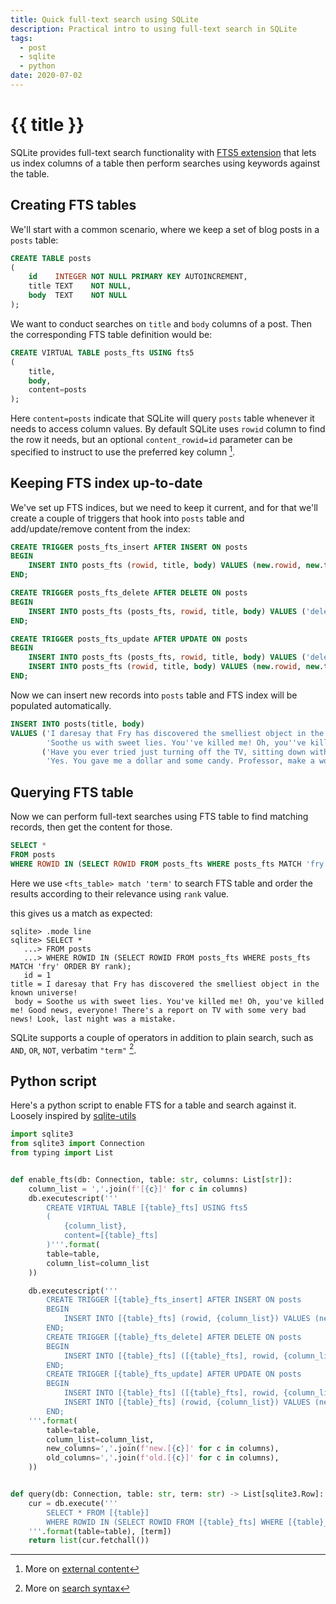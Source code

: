 ```yaml
---
title: Quick full-text search using SQLite
description: Practical intro to using full-text search in SQLite
tags:
  - post
  - sqlite
  - python
date: 2020-07-02
---
```

# {{ title }}

SQLite provides full-text search functionality with [FTS5 extension][fts5] that lets us index columns of a table
then perform searches using keywords against the table.

## Creating FTS tables

We'll start with a common scenario, where we keep a set of blog posts in a `posts` table:

```sql
CREATE TABLE posts
(
    id    INTEGER NOT NULL PRIMARY KEY AUTOINCREMENT,
    title TEXT    NOT NULL,
    body  TEXT    NOT NULL
);
```

We want to conduct searches on `title` and `body` columns of a post.
Then the corresponding FTS table definition would be:

```sql
CREATE VIRTUAL TABLE posts_fts USING fts5
(
    title,
    body,
    content=posts
);
```

Here `content=posts` indicate that SQLite will query `posts` table whenever it needs to access column values.
By default SQLite uses `rowid` column to find the row it needs,
but an optional `content_rowid=id` parameter can be specified to instruct to use the preferred key column [^ftsconfig].

## Keeping FTS index up-to-date

We've set up FTS indices, but we need to keep it current,
and for that we'll create a couple of triggers that hook into `posts` table
and add/update/remove content from the index:

```sql
CREATE TRIGGER posts_fts_insert AFTER INSERT ON posts
BEGIN
    INSERT INTO posts_fts (rowid, title, body) VALUES (new.rowid, new.title, new.body);
END;

CREATE TRIGGER posts_fts_delete AFTER DELETE ON posts
BEGIN
    INSERT INTO posts_fts (posts_fts, rowid, title, body) VALUES ('delete', old.rowid, old.title, old.body);
END;

CREATE TRIGGER posts_fts_update AFTER UPDATE ON posts
BEGIN
    INSERT INTO posts_fts (posts_fts, rowid, title, body) VALUES ('delete', old.rowid, old.title, old.body);
    INSERT INTO posts_fts (rowid, title, body) VALUES (new.rowid, new.title, new.body);
END;
```
Now we can insert new records into `posts` table and FTS index will be populated automatically.

```sql
INSERT INTO posts(title, body)
VALUES ('I daresay that Fry has discovered the smelliest object in the known universe!',
        'Soothe us with sweet lies. You''ve killed me! Oh, you''ve killed me! Good news, everyone! There''s a report on TV with some very bad news! Look, last night was a mistake.'),
       ('Have you ever tried just turning off the TV, sitting down with your children, and hitting them?',
        'Yes. You gave me a dollar and some candy. Professor, make a woman out of me. You seem malnourished. Are you suffering from intestinal parasites? Is the Space Pope reptilian!? I don''t ''need'' to drink. I can quit anytime I want!');
```

## Querying FTS table

Now we can perform full-text searches using FTS table to find matching records, then get the content for those.

```sql
SELECT *
FROM posts
WHERE ROWID IN (SELECT ROWID FROM posts_fts WHERE posts_fts MATCH 'fry' ORDER BY rank);
```

Here we use `<fts_table> match 'term'` to search FTS table
and order the results according to their relevance using `rank` value.

this gives us a match as expected:

```commandline
sqlite> .mode line
sqlite> SELECT *
   ...> FROM posts
   ...> WHERE ROWID IN (SELECT ROWID FROM posts_fts WHERE posts_fts MATCH 'fry' ORDER BY rank);
   id = 1
title = I daresay that Fry has discovered the smelliest object in the known universe!
 body = Soothe us with sweet lies. You've killed me! Oh, you've killed me! Good news, everyone! There's a report on TV with some very bad news! Look, last night was a mistake.
```

SQLite supports a couple of operators in addition to plain search, such as `AND`, `OR`, `NOT`, verbatim `"term"` [^operators].


## Python script

Here's a python script to enable FTS for a table and search against it. Loosely inspired by [sqlite-utils][sqlite-utils]

```python
import sqlite3
from sqlite3 import Connection
from typing import List


def enable_fts(db: Connection, table: str, columns: List[str]):
    column_list = ','.join(f'[{c}]' for c in columns)
    db.executescript('''
        CREATE VIRTUAL TABLE [{table}_fts] USING fts5
        (
            {column_list},
            content=[{table}_fts]
        )'''.format(
        table=table,
        column_list=column_list
    ))

    db.executescript('''
        CREATE TRIGGER [{table}_fts_insert] AFTER INSERT ON posts
        BEGIN
            INSERT INTO [{table}_fts] (rowid, {column_list}) VALUES (new.rowid, {new_columns});
        END;
        CREATE TRIGGER [{table}_fts_delete] AFTER DELETE ON posts
        BEGIN
            INSERT INTO [{table}_fts] ([{table}_fts], rowid, {column_list}) VALUES ('delete', old.rowid, {old_columns});
        END;
        CREATE TRIGGER [{table}_fts_update] AFTER UPDATE ON posts
        BEGIN
            INSERT INTO [{table}_fts] ([{table}_fts], rowid, {column_list}) VALUES ('delete', old.rowid, {old_columns});
            INSERT INTO [{table}_fts] (rowid, {column_list}) VALUES (new.rowid, {new_columns});
        END;
    '''.format(
        table=table,
        column_list=column_list,
        new_columns=','.join(f'new.[{c}]' for c in columns),
        old_columns=','.join(f'old.[{c}]' for c in columns),
    ))


def query(db: Connection, table: str, term: str) -> List[sqlite3.Row]:
    cur = db.execute('''
        SELECT * FROM [{table}]
        WHERE ROWID IN (SELECT ROWID FROM [{table}_fts] WHERE [{table}_fts] MATCH ? ORDER BY rank)
    '''.format(table=table), [term])
    return list(cur.fetchall())
```

[fts5]: https://www.sqlite.org/fts5.html
[sqlite-utils]: https://github.com/simonw/sqlite-utils

[^ftsconfig]: More on [external content](https://www.sqlite.org/fts5.html#external_content_tables)
[^operators]: More on [search syntax](https://www.sqlite.org/fts5.html#full_text_query_syntax)
